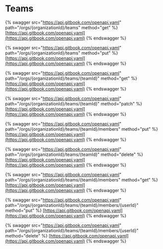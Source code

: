 # Teams

{% swagger src="https://api.gitbook.com/openapi.yaml" path="/orgs/{organizationId}/teams" method="get" %}
[https://api.gitbook.com/openapi.yaml](https://api.gitbook.com/openapi.yaml)
{% endswagger %}

{% swagger src="https://api.gitbook.com/openapi.yaml" path="/orgs/{organizationId}/teams" method="put" %}
[https://api.gitbook.com/openapi.yaml](https://api.gitbook.com/openapi.yaml)
{% endswagger %}

{% swagger src="https://api.gitbook.com/openapi.yaml" path="/orgs/{organizationId}/teams/{teamId}" method="get" %}
[https://api.gitbook.com/openapi.yaml](https://api.gitbook.com/openapi.yaml)
{% endswagger %}

{% swagger src="https://api.gitbook.com/openapi.yaml" path="/orgs/{organizationId}/teams/{teamId}" method="patch" %}
[https://api.gitbook.com/openapi.yaml](https://api.gitbook.com/openapi.yaml)
{% endswagger %}

{% swagger src="https://api.gitbook.com/openapi.yaml" path="/orgs/{organizationId}/teams/{teamId}/members" method="put" %}
[https://api.gitbook.com/openapi.yaml](https://api.gitbook.com/openapi.yaml)
{% endswagger %}

{% swagger src="https://api.gitbook.com/openapi.yaml" path="/orgs/{organizationId}/teams/{teamId}" method="delete" %}
[https://api.gitbook.com/openapi.yaml](https://api.gitbook.com/openapi.yaml)
{% endswagger %}

{% swagger src="https://api.gitbook.com/openapi.yaml" path="/orgs/{organizationId}/teams/{teamId}/members" method="get" %}
[https://api.gitbook.com/openapi.yaml](https://api.gitbook.com/openapi.yaml)
{% endswagger %}

{% swagger src="https://api.gitbook.com/openapi.yaml" path="/orgs/{organizationId}/teams/{teamId}/members/{userId}" method="put" %}
[https://api.gitbook.com/openapi.yaml](https://api.gitbook.com/openapi.yaml)
{% endswagger %}

{% swagger src="https://api.gitbook.com/openapi.yaml" path="/orgs/{organizationId}/teams/{teamId}/members/{userId}" method="delete" %}
[https://api.gitbook.com/openapi.yaml](https://api.gitbook.com/openapi.yaml)
{% endswagger %}
